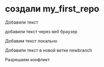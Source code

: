 # создали  my_first_repo

Добавили текст

добавили текст через веб браузер


Добавим текст локально

Добавили текст в новой ветке newbranch

Разрешаем конфликт
